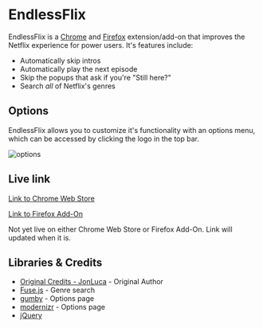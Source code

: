 # EndlessFlix

EndlessFlix is a [Chrome](https://www.google.com) and [Firefox](https://addons.mozilla.org/en-CA/firefox/addon/endlessflix/) extension/add-on that improves the Netflix experience for power users. It's features include:

* Automatically skip intros
* Automatically play the next episode
* Skip the popups that ask if you're "Still here?"
* Search *all* of Netflix's genres

## Options

EndlessFlix allows you to customize it's functionality with an options menu, which can be accessed by clicking the logo in the top bar.

![options](https://i.imgur.com/mCeWRH2.png)

## Live link

[Link to Chrome Web Store](https://google.com)

[Link to Firefox Add-On](https://addons.mozilla.org/en-CA/firefox/addon/endlessflix/)

Not yet live on either Chrome Web Store or Firefox Add-On. Link will updated when it is.


## Libraries & Credits

* [Original Credits - JonLuca](https://github.com/jonluca/Never-Ending-Netflix) - Original Author
* [Fuse.js](http://fusejs.io/) - Genre search
* [gumby](https://gumbyframework.com/docs/javascript/) - Options page
* [modernizr](https://modernizr.com/) - Options page
* [jQuery](https://jquery.com/)
